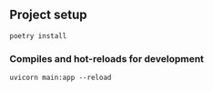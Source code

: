 ## Project setup
```
poetry install
```

### Compiles and hot-reloads for development
```
uvicorn main:app --reload
```